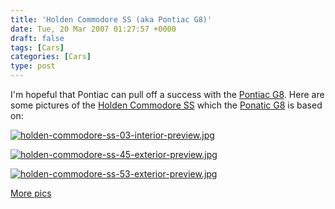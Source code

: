 ```yaml
---
title: 'Holden Commodore SS (aka Pontiac G8)'
date: Tue, 20 Mar 2007 01:27:57 +0000
draft: false
tags: [Cars]
categories: [Cars]
type: post
---
```


I'm hopeful that Pontiac can pull off a success with the [Pontiac G8](http://www.pontiac.com/g8/). Here are some pictures of the [Holden Commodore SS](http://www.holden.com.au/www-holden/action/modeloverview?modelid=4005) which the [Ponatic G8](http://www.pontiac.com/g8/) is based on:

[![holden-commodore-ss-03-interior-preview.jpg](http://zeusville.files.wordpress.com/2007/03/holden-commodore-ss-03-interior-preview.jpg)](http://zeusville.files.wordpress.com/2007/03/holden-commodore-ss-03-interior.jpg)

[![holden-commodore-ss-45-exterior-preview.jpg](http://zeusville.files.wordpress.com/2007/03/holden-commodore-ss-45-exterior-preview.jpg)](http://zeusville.files.wordpress.com/2007/03/holden-commodore-ss-45-exterior.jpg)

[![holden-commodore-ss-53-exterior-preview.jpg](http://zeusville.files.wordpress.com/2007/03/holden-commodore-ss-53-exterior-preview.jpg)](http://zeusville.files.wordpress.com/2007/03/holden-commodore-ss-53-exterior.jpg)

[More pics](http://www.autoblog.com/photos/holden-ve-commodore-ss-v-series/)